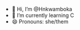 - 👋 Hi, I’m @Hnkwamboka
- 🌱 I’m currently learning C
- 😄 Pronouns: she/them


<!---
Hnkwamboka/Hnkwamboka is a ✨ special ✨ repository because its `README.md` (this file) appears on your GitHub profile.
You can click the Preview link to take a look at your changes.
--->
